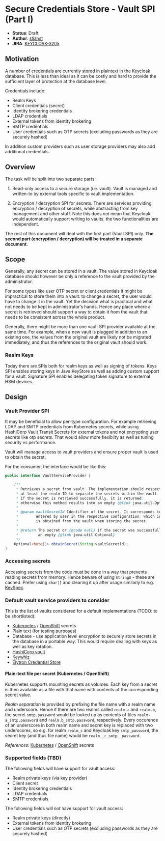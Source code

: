 # Secure Credentials Store - Vault SPI (Part I)

* **Status**: Draft
* **Author**: [stianst](https://github.com/stianst)
* **JIRA**: [KEYCLOAK-3205](https://issues.jboss.org/browse/KEYCLOAK-3205)

## Motivation

A number of credentials are currently stored in plaintext in the Keycloak database. This is less than ideal as it
can be costly and hard to provide the sufficient layer of protection at the database level.

Credentials include:

* Realm Keys
* Client credentials (secret)
* Identity brokering credentials
* LDAP credentials
* External tokens from identity brokering
* SMTP credentials
* User credentials such as OTP secrets (excluding passwords as they are securely hashed)

In addition custom providers such as user storage providers may also add additional credentials.

## Overview

The task will be split into two separate parts:

1. Read-only access to a secure storage (i.e. vault). Vault is managed and written-to by external
   tools specific to vault implementation.

2. Encryption / decryption SPI for secrets. There are services providing encryption / decryption
   of secrets, while abstracting from key management and other stuff. Note this does *not*
   mean that Keycloak would automatically support writing to vaults, the two functionalities
   are independent.

The rest of this document will deal with the first part (Vault SPI) only. **The second part
(encryption / decryption) will be treated in a separate document.**


## Scope

Generally, any secret can be stored in a vault. The value stored in Keycloak database should
however be only a reference to the vault provided by the administrator.

For some types like user OTP secret or client credentials it might be impractical to store
them into a vault: to change a secret, the user would have to change it in the vault. Yet the
decision what is practical and what not needs to be kept in administrator's hands. Hence any
place where a secret is retrieved should support a way to obtain it from the vault that needs to be
consistent across the whole product.

Generally, there might be more than one vault SPI provider available at the same time.
For example, when a new vault is plugged in addition to an existing one, the values
from the original vault are likely not be migrated immediately, and thus the references
to the original vault should work.

### Realm Keys

Today there are SPIs both for realm keys as well as signing of tokens. Keys SPI enables storing keys in Java KeyStore as well as adding custom support for a vault. Signature SPI enables delegating token signature to external HSM devices.

## Design

### Vault Provider SPI

It may be beneficial to allow per-type configuration. For example retrieving LDAP and SMTP credentials from Kubernetes secrets, while using HashiCorp Vault Transit Secrets for external tokens and not encrypting user secrets like otp secrets. That would allow more flexiblity as well as tuning security vs performance.

Vault will manage access to vault providers and ensure proper vault is used to obtain the secret.

For the consumer, the interface would be like this:

```java
public interface VaultServiceProvider {

    /**
     * Retrieves a secret from vault. The implementation should respect
     * at least the realm ID to separate the secrets within the vault.
     * If the secret is retrieved successfully, it is returned;
     * otherwise this method results into an empty {@link java.util.Optional}.
     *
     * @param vaultSecretId Identifier of the secret. It corresponds to the value
     *        entered by user in the respective configuration, which in turn
     *        is obtained from the vault when storing the secret.
     *
     * @return The secret or {@code null} if the secret was successfully resolved, or
     *         an empty {@link java.util.Optional}
     */
    Optional<byte[]> obtainSecret(String vaultSecretId);
}
```

### Accessing secrets

Accessing secrets from the code must be done in a way that prevents reading secrets from memory. Hence beware of using `String`s - these are cached. Prefer using `char[]` and clearing it up after usage similarly to e.g. [KeySpec](https://docs.oracle.com/javase/1.5.0/docs/api/javax/crypto/spec/PBEKeySpec.html#clearPassword()).

### Default vault service providers to consider

This is the list of vaults considered for a default implementations (TODO: to be shortlisted):

* [Kubernetes](https://kubernetes.io/docs/concepts/configuration/secret/) / [OpenShift](https://docs.openshift.com/container-platform/4.1/nodes/pods/nodes-pods-secrets.html) secrets
* Plain text (for testing purposes)
* Database - use application level encryption to securely store secrets in the database
  in a portable way. This would require dealing with keys as well as key rotation.
* [HashiCorp vault](https://www.vaultproject.io/)
* [Keywhiz](https://square.github.io/keywhiz/)
* [Elytron Credential Store](https://docs.wildfly.org/17/WildFly_Elytron_Security.html#secure-credential-storage)

#### Plain-text file per secret (Kubernetes / OpenShift)

Kubernetes supports mounting secrets as volumes. Each key from a secret is then available as a file with that name with contents of the corresponding secret value.

_Realm separation_ is provided by prefixing the file name with a realm name and underscore. Hence if there are two realms called `realm-a` and `realm.b`, the secret `smtp.password` would be looked up as contents of files `realm-a_smtp.password` and  `realm.b_smtp.password`, respectively. Every occurence of an underscore in both realm name and secret key is replaced with two underscores, so e.g. for realm `realm_c` and Keycloak key `smtp_password`, the secret key (and thus file name) would be `realm__c_smtp__password`.

*References:* [Kubernetes](https://kubernetes.io/docs/concepts/configuration/secret/) / [OpenShift](https://docs.openshift.com/container-platform/4.1/nodes/pods/nodes-pods-secrets.html) secrets

### Supported fields (TBD)

The following fields will have support for vault access:

* Realm private keys (via key provider)
* Client secret
* Identity brokering credentials
* LDAP credentials
* SMTP credentials

The following fields will *not* have support for vault access:

* Realm private keys (directly)
* External tokens from identity brokering
* User credentials such as OTP secrets (excluding passwords as they are securely hashed)
